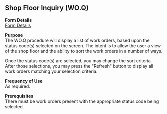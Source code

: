 ##  Shop Floor Inquiry (WO.Q)

<PageHeader />

**Form Details**  
[ Form Details ](WO-Q-1/README.md)   

**Purpose**  
The WO.Q procedure will display a list of work orders, based upon the status
code(s) selected on the screen. The intent is to allow the user a view of the
shop floor and the ability to sort the work orders in a number of ways.  
  
Once the status code(s) are selected, you may change the sort criteria. After
those selections, you may press the "Refresh" button to display all work
orders matching your selection criteria.

**Frequency of Use**  
As required.

**Prerequisites**  
There must be work orders present with the appropriate status code being
selected.

<badge text= "Version 8.10.57" vertical="middle" />

<PageFooter />